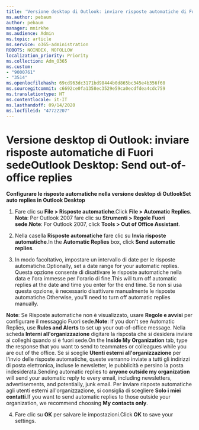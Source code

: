 ```yaml
---
title: 'Versione desktop di Outlook: inviare risposte automatiche di Fuori sede'
ms.author: pebaum
author: pebaum
manager: mnirkhe
ms.audience: Admin
ms.topic: article
ms.service: o365-administration
ROBOTS: NOINDEX, NOFOLLOW
localization_priority: Priority
ms.collection: Adm_O365
ms.custom:
- "9000761"
- "3514"
ms.openlocfilehash: 69cd963dc3171bd98444b0d865bc345e4b356f60
ms.sourcegitcommit: c6692ce0fa1358ec3529e59ca0ecdfdea4cdc759
ms.translationtype: HT
ms.contentlocale: it-IT
ms.lasthandoff: 09/14/2020
ms.locfileid: "47722207"
---
```

# <a name="outlook-desktop-send-out-of-office-replies"></a><span data-ttu-id="489c3-102">Versione desktop di Outlook: inviare risposte automatiche di Fuori sede</span><span class="sxs-lookup"><span data-stu-id="489c3-102">Outlook Desktop: Send out-of-office replies</span></span>

<span data-ttu-id="489c3-103">**Configurare le risposte automatiche nella versione desktop di Outlook**</span><span class="sxs-lookup"><span data-stu-id="489c3-103">**Set auto replies in Outlook Desktop**</span></span>

1. <span data-ttu-id="489c3-104">Fare clic su **File > Risposte automatiche**.</span><span class="sxs-lookup"><span data-stu-id="489c3-104">Click **File > Automatic Replies**.</span></span> <span data-ttu-id="489c3-105">**Nota**: Per Outlook 2007 fare clic su **Strumenti > Regole Fuori sede**.</span><span class="sxs-lookup"><span data-stu-id="489c3-105">**Note**: For Outlook 2007, click **Tools > Out of Office Assistant**.</span></span>

2. <span data-ttu-id="489c3-106">Nella casella **Risposte automatiche** fare clic su **Invia risposte automatiche**.</span><span class="sxs-lookup"><span data-stu-id="489c3-106">In the **Automatic Replies** box, click **Send automatic replies**.</span></span>

3. <span data-ttu-id="489c3-107">In modo facoltativo, impostare un intervallo di date per le risposte automatiche.</span><span class="sxs-lookup"><span data-stu-id="489c3-107">Optionally, set a date range for your automatic replies.</span></span> <span data-ttu-id="489c3-108">Questa opzione consente di disattivare le risposte automatiche nella data e l'ora immesse per l'orario di fine.</span><span class="sxs-lookup"><span data-stu-id="489c3-108">This will turn off automatic replies at the date and time you enter for the end time.</span></span> <span data-ttu-id="489c3-109">Se non si usa questa opzione, è necessario disattivare manualmente le risposte automatiche.</span><span class="sxs-lookup"><span data-stu-id="489c3-109">Otherwise, you'll need to turn off automatic replies manually.</span></span>

<span data-ttu-id="489c3-110">**Note**: Se Risposte automatiche non è visualizzato, usare **Regole e avvisi** per configurare il messaggio Fuori sede.</span><span class="sxs-lookup"><span data-stu-id="489c3-110">**Note**: If you don't see Automatic Replies, use **Rules and Alerts** to set up your out-of-office message.</span></span> <span data-ttu-id="489c3-111">Nella scheda **Interni all'organizzazione** digitare la risposta che si desidera inviare ai colleghi quando si è fuori sede.</span><span class="sxs-lookup"><span data-stu-id="489c3-111">On the **Inside My Organization** tab, type the response that you want to send to teammates or colleagues while you are out of the office.</span></span> <span data-ttu-id="489c3-112">Se si sceglie **Utenti esterni all'organizzazione** per l'invio delle risposte automatiche, queste verranno inviate a tutti gli indirizzi di posta elettronica, incluse le newsletter, le pubblicità e persino la posta indesiderata.</span><span class="sxs-lookup"><span data-stu-id="489c3-112">Sending automatic replies to **anyone outside my organization** will send your automatic reply to every email, including newsletters, advertisements, and potentially, junk email.</span></span> <span data-ttu-id="489c3-113">Per inviare risposte automatiche agli utenti esterni all'organizzazione, si consiglia di scegliere **Solo i miei contatti**.</span><span class="sxs-lookup"><span data-stu-id="489c3-113">If you want to send automatic replies to those outside your organization, we recommend choosing **My contacts only**.</span></span>

4. <span data-ttu-id="489c3-114">Fare clic su **OK** per salvare le impostazioni.</span><span class="sxs-lookup"><span data-stu-id="489c3-114">Click **OK** to save your settings.</span></span>
